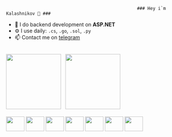                                                       ### Hey i`m Kalashnikov 👋 ###


 - 🔭 I do backend development on **ASP.NET**
 - ⚙️ I use daily: `.cs`, `.go`, `.sol`, `.py`
 - 📫 Contact me on [telegram](https://t.me/gokalashnikov)
<br>
<div>
    <img height="150em" src="https://github-readme-stats.vercel.app/api/top-langs/?username=kalashnikovn&layout=compact&theme=tokyonight"/>
    <span>&nbsp;</span>
    <img height="150em" src="https://github-readme-stats.vercel.app/api?username=kalashnikovn&show_icons=true&theme=tokyonight&include_all_commits=true&count_private=true"/>
</div>


<div style="display: inline_block">
  <br>
    <img align"center"  height="40" width="50" src="https://cdn.jsdelivr.net/gh/devicons/devicon@latest/icons/csharp/csharp-original.svg">
    <img align"center"  height="40" width="50" src="https://cdn.jsdelivr.net/gh/devicons/devicon@latest/icons/dotnetcore/dotnetcore-original.svg" />
    <img align"center"  height="40" width="50" src="https://cdn.jsdelivr.net/gh/devicons/devicon@latest/icons/postgresql/postgresql-original.svg" />
    <img align"center"  height="40" width="50" src="https://cdn.jsdelivr.net/gh/devicons/devicon@latest/icons/docker/docker-original-wordmark.svg" />
    <img align"center"  height="40" width="50" src="https://cdn.jsdelivr.net/gh/devicons/devicon@latest/icons/apachekafka/apachekafka-original.svg" />
    <img align"center"  height="40" width="50" src="https://cdn.jsdelivr.net/gh/devicons/devicon@latest/icons/grpc/grpc-original.svg" />
    <img align"center"  height="40" width="50" src="https://cdn.jsdelivr.net/gh/devicons/devicon@latest/icons/kubernetes/kubernetes-original.svg" />
</div>
  
